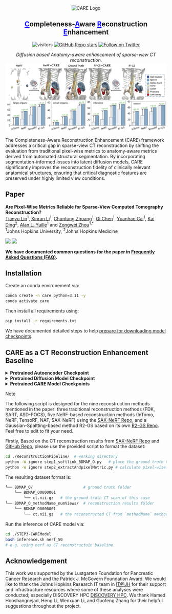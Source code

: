 <div align="center">
    <img src="assets/fig_logo.png" alt="CARE Logo" width=200/>
<h2 align="center"><span style="color: blue;"><ins>C</ins></span>ompleteness-<span style="color: blue;"><ins>A</ins></span>ware <span style="color: blue;"><ins>R</ins></span>econstruction <span style="color: blue;"><ins>E</ins></span>nhancement</h2>
</div>

<div align="center">

![visitors](https://visitor-badge.laobi.icu/badge?page_id=MrGiovanni/CARE)
[![GitHub Repo stars](https://img.shields.io/github/stars/MrGiovanni/CARE?style=social)](https://github.com/MrGiovanni/CARE/stargazers)
<a href="https://twitter.com/bodymaps317">
        <img src="https://img.shields.io/twitter/follow/BodyMaps?style=social" alt="Follow on Twitter" />
</a><br/>
</div>

<div align="center">
    <i>Diffusion based Anatomy-aware enhancement of sparse-view CT reconstruction.</i>
    <img src="assets/fig_visual.png" alt="CARE visualization" width="max"/>
</div>

The Completeness-Aware Reconstruction Enhancement (CARE) framework addresses a critical gap in sparse-view CT reconstruction by shifting the evaluation from traditional pixel-wise metrics to anatomy-aware metrics derived from automated structural segmentation. By incorporating segmentation-informed losses into latent diffusion models, CARE significantly improves the reconstruction fidelity of clinically relevant anatomical structures, ensuring that critical diagnostic features are preserved under highly limited view conditions.

## Paper
<b>Are Pixel-Wise Metrics Reliable for Sparse-View Computed Tomography Reconstruction?</b> <br/>
[Tianyu Lin](https://lin-tianyu.github.io/)<sup>1</sup>, 
[Xinran Li](https://openreview.net/profile?id=~Xinran_Li7)<sup>1</sup>, 
[Chuntung Zhuang](https://openreview.net/profile?id=~Chuntung_Zhuang1)<sup>1</sup>, 
[Qi Chen](https://scholar.google.com/citations?user=4Q5gs2MAAAAJ&hl=en)<sup>1</sup>, 
[Yuanhao Cai](https://caiyuanhao1998.github.io/)<sup>1</sup>, 
[Kai Ding](https://scholar.google.com/citations?user=OvpsAYgAAAAJ&hl=en&oi=ao)<sup>2</sup>, 
[Alan L. Yuille](https://www.cs.jhu.edu/~ayuille/)<sup>1</sup> and
[Zongwei Zhou](https://www.zongweiz.com/)<sup>1,*</sup> <br/>
<sup>1</sup>Johns Hopkins University,  <sup>2</sup>Johns Hopkins Medicine  <br/>
<!-- CVPR, 2024 <br/> -->
<a href='https://arxiv.org/pdf/2506.02093'><img src='https://img.shields.io/badge/Paper-PDF-purple'></a>
<a href='https://github.com/MrGiovanni/CARE'><img src='https://img.shields.io/badge/GitHub-Code-blue'></a>

**We have documented common questions for the paper in [Frequently Asked Questions (FAQ)](documents/FAQ.md).**


## Installation
Create an conda environement via:
```bash
conda create -n care python=3.11 -y
conda activate care
```
Then install all requirements using:
```bash
pip install -r requirements.txt
```
We have documented detailed steps to help [prepare for downloading model checkpoints](documents/huggingface_download.md).

## CARE as a CT Reconstruction Enhancement Baseline

<details>
<summary><b>Pretrained Autoencoder Checkpoint</b></summary>

```bash
huggingface-cli download TianyuLin/CARE --include="autoencoder/*" --local-dir="./STEP1-AutoEncoderModel/klvae/"
```
</details>

<details>
<summary><b>Pretrained Diffusion Model Checkpoint</b></summary>

```bash
huggingface-cli download TianyuLin/CARE --include="diffusion/*" --local-dir="./STEP2-DiffusionModel/"
```
</details>

<details>
<summary><b>Pretrained CARE Model Checkpoints</b></summary>

```bash
huggingface-cli download TianyuLin/CARE --include="CARE/*" --local-dir="./STEP3-CAREModel/"
```

</details>

> [!NOTE]
> The following script is designed for the nine reconstruction methods mentioned in the paper: three traditional reconstruction methods (FDK, SART, ASD-POCS), five NeRF-based reconstruction methods (InTomo, NeRF, TensoRF, NAF, SAX-NeRF) using the [SAX-NeRF Repo](https://github.com/caiyuanhao1998/SAX-NeRF), and a Gaussian-Spaltting-based method R2-GS based on its own [R2-GS Repo](https://github.com/Ruyi-Zha/r2_gaussian). Feel free to edit to fit your need.

Firstly, Based on the CT reconstruction results from [SAX-NeRF Repo](https://github.com/caiyuanhao1998/SAX-NeRF) and [GitHub Repo](https://github.com/Ruyi-Zha/r2_gaussian), please use the provided script to format the dataset:
```bash
cd ./ReconstructionPipeline/  # working directory
python -W ignore step1_softlink_BDMAP_O.py   # place the ground truth CT and segmentation
python -W ignore step2_extractAndpixelMetric.py # calculate pixel-wise metrics (SSIM and PSNR)
```

The resulting dataset format is:
```bash
└── BDMAP_O/                      # ground truth folder
    └── BDMAP_O0000001
        └── ct.nii.gz   # the ground truth CT scan of this case
└── BDMAP_O_methodName_numViews/  # reconstruction results folder
    └── BDMAP_O0000001
        └── ct.nii.gz   # the reconstructed CT from `methodName` method with `numViews` X-rays
```


Run the inference of CARE model via:
```bash
cd ./STEP3-CAREModel
bash inference.sh nerf_50 
# e.g. using nerf as CT reconstructuin baseline
```
<!-- Then, calculate the pixel-wise and anatomy-aware metrics:
```bash
bash step3_nnUNetPredictCARE.sh                 # inference anatomy segmentator
bash step5_calculateMetricsCARE.sh              # calculate segmentation metrics
python -W ignore step6_read_result_csv_for_table1st2nd.py # print metrics in latex table format
``` -->

<!-- Next, download the Anatomy Segmentator checkpoint:
```bash
huggingface-cli download TianyuLin/CARE --allow-patterns="segmentator/segmentator3D/*" --to-local-dir="./AnatomySegmentator/"
export CKPT_PATH="./AnatomySegmentator"
```
Then, calculate the proposed anatomy-aware CT reconstruction metrics:
```bash
bash step3_nnUNetPredictBase.sh                 # inference anatomy segmentator
bash step5_calculateMetricsBase.sh              # calculate segmentation metrics
python -W ignore step6_read_result_csv_for_table1st2nd.py # print metrics in latex table format
```
Also, all calculated metrics would be under `resultsCSV` folder.

## 0. Train Anatomy Segmentator
The anatomy segmentator is built upon nnU-Net, please prepare the dataset first based on [nnU-Net's dataset format](https://github.com/MIC-DKFZ/nnUNet/blob/master/documentation/dataset_format.md). Our anatomy segmentator requires [25 anatomical structures](documents/dataset.json).
Then, train the model (`datasetNum` is your actual nnU-Net dataset number):
```bash
export nnUNet_raw="/path/to/Dataset_raw"
export nnUNet_preprocessed="/path/to/Dataset_preprocessed"
export nnUNet_results="/path/to/nnUNet_results"
DATASET_NUM=# your actual 3-digit nnU-Net dataset number
nnUNetv2_plan_and_preprocess -d $DATASET_NUM -pl nnUNetPlannerResEncL --verify_dataset_integrity
nnUNetv2_train $DATASET_NUM 3d_fullres all -p nnUNetResEncUNetLPlans # 3d version for anatomy-aware metrics
nnUNetv2_train $DATASET_NUM 2d all -p nnUNetResEncUNetLPlans         # 2d version for CARE model training
```

## 1. Train Autoencoder Model
<details>
<summary>Pretrained Autoencoder Checkpoint</summary>

```bash
huggingface-cli download TianyuLin/CARE --allow-patterns="autoencoder/*" --to-local-dir="./autoencoder/"
```
</details>

First time [Diffusers](https://github.com/huggingface/diffusers) user should run `accelerate config` for training device configuration. Assume that the original dataset is in BDMAP format (e.g., [AbdomenAtlas 1.0](https://huggingface.co/datasets/AbdomenAtlas/AbdomenAtlas1.0Mini)), please use `./ReconstructionPipeline/niigz2h5.py` to convert the dataset into `*.h5` format.

Next, go to the working directory:
```bash
cd ./STEP1-AutoEncoderModel/klvae
```
Then, modify `TRAIN_DATA_DIR` and `validation_images` in `train.sh` and run the trianing:
```bash
bash train.sh
```
## 2. Train Diffusion Model
<details>
<summary>Pretrained Diffusion Model Checkpoint</summary>

```bash
huggingface-cli download TianyuLin/CARE --allow-patterns="diffusion/*" --to-local-dir="./diffusion/"
```
</details>

The dataset remained unchanged comparing to the [Autoencoder section](#1.-Train-Autoencoder-Model). Entering the working directory:
```bash
cd ./STEP2-DiffusionModel
```
Then, change the `FT_VAE_NAME` to select a pretrained autoencoder checkpoint, and run the training:
```bash
bash train.sh
```

## 3. Train CARE Model

To train the CARE model, first prepare the dataset by:
```bash
cd ./ReconstructionPipeline/
python -W ignore step1_softlink_BDMAP_O.py   # place the ground truth CT and segmentation
python -W ignore step2_extractAndpixelMetric.py # format the reconstruction & pixel-wise metrics
```
Next, go to the working directory:
```bash
cd ./STEP3-CAREModel
```
In the `splits` folder, `BDMAP_O_AV_meta_train.csv` and `BDMAP_O_AV_meta_test.csv` control the training and testing set of CARE model. 
In addition, download the 2D version anatomy segmentator via:
```bash
huggingface-cli download TianyuLin/CARE --allow-patterns="segmentator/segmentator2D/*" --to-local-dir="./AnatomySegmentator2D/"
export CKPT_PATH="./AnatomySegmentator2D"
```
Then, change the `FT_VAE_NAME` and `TRAINED_UNET_NAME` to select a pretrained autoencoder/diffusion model's checkpoint, and run the training:
```bash
bash train.sh nerf_50  # example
``` -->


<!-- ## Citation
```
@inproceedings{lin2025are,
  title={Are Pixel-Wise Metrics Reliable for Sparse-View Computed Tomography Reconstruction?},
  author={Lin, Tianyu and Li, Xinran and Zhuang, Chuntung and Chen, Qi and Cai, Yuanhao and Ding, Kai and Yuille, Alan and Zhou, Zongwei},
  booktitle={},
  pages={},
  year={2025}
}
``` -->

## Acknowledgement

This work was supported by the Lustgarten Foundation for Pancreatic Cancer Research and the Patrick J. McGovern Foundation Award. We would like to thank the Johns Hopkins Research IT team in [IT@JH](https://researchit.jhu.edu/) for their support and infrastructure resources where some of these analyses were conducted; especially DISCOVERY HPC [DISCOVERY HPC](https://researchit.jhu.edu/research-hpc/). We thank Hamed Hooshangnejad, Heng Li, Wenxuan Li, and Guofeng Zhang for their helpful suggestions throughout the project.
